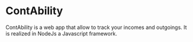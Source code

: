 # ContAbility
ContAbility is a web app that allow to track your incomes and outgoings. It is realized in NodeJs a Javascript framework.
